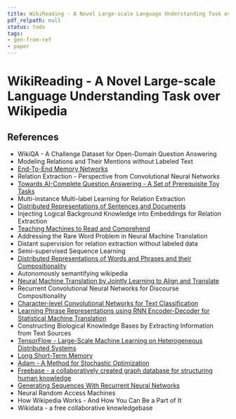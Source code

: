 ```yaml
---
title: WikiReading - A Novel Large-scale Language Understanding Task over Wikipedia
pdf_relpath: null
status: todo
tags:
- gen-from-ref
- paper
---
```


# WikiReading - A Novel Large-scale Language Understanding Task over Wikipedia

## References

- WikiQA - A Challenge Dataset for Open-Domain Question Answering
- Modeling Relations and Their Mentions without Labeled Text
- [End-To-End Memory Networks](./end-to-end-memory-networks.md)
- Relation Extraction - Perspective from Convolutional Neural Networks
- [Towards AI-Complete Question Answering - A Set of Prerequisite Toy Tasks](./towards-ai-complete-question-answering-a-set-of-prerequisite-toy-tasks.md)
- Multi-instance Multi-label Learning for Relation Extraction
- [Distributed Representations of Sentences and Documents](./distributed-representations-of-sentences-and-documents.md)
- Injecting Logical Background Knowledge into Embeddings for Relation Extraction
- [Teaching Machines to Read and Comprehend](./teaching-machines-to-read-and-comprehend.md)
- Addressing the Rare Word Problem in Neural Machine Translation
- Distant supervision for relation extraction without labeled data
- Semi-supervised Sequence Learning
- [Distributed Representations of Words and Phrases and their Compositionality](./distributed-representations-of-words-and-phrases-and-their-compositionality.md)
- Autonomously semantifying wikipedia
- [Neural Machine Translation by Jointly Learning to Align and Translate](./neural-machine-translation-by-jointly-learning-to-align-and-translate.md)
- Recurrent Convolutional Neural Networks for Discourse Compositionality
- [Character-level Convolutional Networks for Text Classification](./character-level-convolutional-networks-for-text-classification.md)
- [Learning Phrase Representations using RNN Encoder-Decoder for Statistical Machine Translation](./learning-phrase-representations-using-rnn-encoder-decoder-for-statistical-machine-translation.md)
- Constructing Biological Knowledge Bases by Extracting Information from Text Sources
- [TensorFlow - Large-Scale Machine Learning on Heterogeneous Distributed Systems](./tensorflow-large-scale-machine-learning-on-heterogeneous-distributed-systems.md)
- [Long Short-Term Memory](./long-short-term-memory.md)
- [Adam - A Method for Stochastic Optimization](./adam-a-method-for-stochastic-optimization.md)
- [Freebase - a collaboratively created graph database for structuring human knowledge](./freebase-a-collaboratively-created-graph-database-for-structuring-human-knowledge.md)
- [Generating Sequences With Recurrent Neural Networks](./generating-sequences-with-recurrent-neural-networks.md)
- Neural Random Access Machines
- How Wikipedia Works - And How You Can Be a Part of It
- Wikidata - a free collaborative knowledgebase
